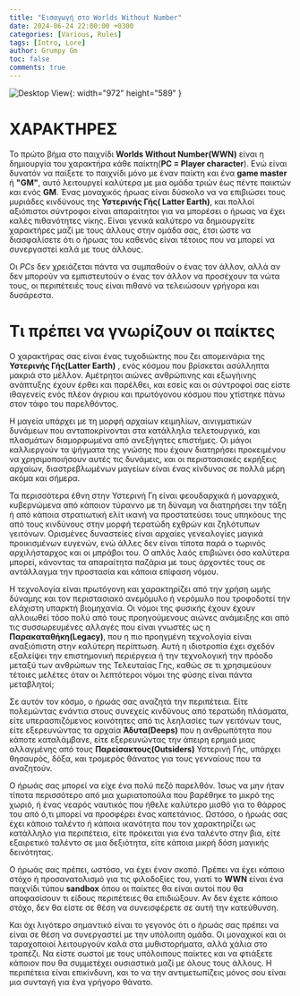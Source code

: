 ```yaml
---
title: "Εισαγωγή στο Worlds Without Number"
date: 2024-06-24 22:00:00 +0300
categories: [Various, Rules]
tags: [Intro, Lore]
author: Grumpy Gm
toc: false
comments: true
---
```


![Desktop View](/assets/Blog_preview.jpg){: width="972" height="589" }

# ΧΑΡΑΚΤΗΡΕΣ
Το πρώτο βήμα στο παιχνίδι **Worlds Without Number(WWN)** είναι η δημιουργία του χαρακτήρα κάθε παίκτη(**PC = Player character**). Ενώ είναι δυνατόν
να παίξετε το παιχνίδι μόνο με έναν παίκτη και ένα **game master** ή **"GM"**, αυτό λειτουργεί καλύτερα με μια ομάδα τριών έως πέντε παικτών και ενός **GM**. Ένας μοναχικός ήρωας είναι δύσκολο να να επιβιώσει τους μυριάδες κινδύνους της **Υστερινής Γής( Latter Earth)**, και πολλοί αξιόπιστοι σύντροφοι είναι απαραίτητοι για να μπορέσει ο ήρωας να έχει καλές πιθανότητες νίκης. Είναι γενικά καλύτερο να δημιουργείτε χαρακτήρες μαζί με τους άλλους στην ομάδα σας, έτσι ώστε να διασφαλίσετε ότι ο ήρωας του καθενός είναι τέτοιος που να μπορεί να συνεργαστεί καλά με τους άλλους.

Οι *PCs* δεν χρειάζεται πάντα να συμπαθούν ο ένας τον άλλον, αλλά αν δεν μπορούν να
εμπιστευτούν ο ένας τον άλλον να προσέχουν τα νώτα τους, οι περιπέτειές τους είναι πιθανό να
τελειώσουν γρήγορα και δυσάρεστα.

# Τι πρέπει να γνωρίζουν οι παίκτες
Ο χαρακτήρας σας είναι ένας τυχοδιώκτης που ζει απομεινάρια της **Υστερινής Γής(Latter Earth)**
, ενός κόσμου που βρίσκεται ασύλληπτα μακριά στο μέλλον. Αμέτρητοι αιώνες ανθρώπινης και
εξωγήινης ανάπτυξης έχουν έρθει και παρέλθει, και εσείς και οι σύντροφοί σας είστε ιθαγενείς
ενός πλέον άγριου και πρωτόγονου κόσμου που χτίστηκε πάνω στον τάφο του παρελθόντος.

Η μαγεία υπάρχει με τη μορφή αρχαίων κειμηλίων, αινιγματικών δυνάμεων που ανταποκρίνονται
στα κατάλληλα τελετουργικά, και πλασμάτων διαμορφωμένα από ανεξήγητες επιστήμες. Οι μάγοι
καλλιεργούν τα ψήγματα της γνώσης που έχουν διατηρήσει προκειμένου να χρησιμοποιήσουν
αυτές τις δυνάμεις, και οι περιστασιακές εκρήξεις αρχαίων, διαστρεβλωμένων μαγείων είναι ένας
κίνδυνος σε πολλά μέρη ακόμα και σήμερα.

Τα περισσότερα έθνη στην Υστερινή Γη είναι φεουδαρχικά ή μοναρχικά, κυβερνώμενα από κάποιον
τύραννο με τη δύναμη να διατηρήσει την τάξη ή από κάποια στρατιωτική ελίτ ικανή να
προστατεύσει τους υπηκόους της από τους κινδύνους στην μορφή τερατώδη εχθρών και
ζηλότυπων γειτόνων. Ορισμένες δυναστείες είναι αρχαίες γενεαλογίες μαγικά προικισμένων
ευγενών, ενώ άλλες δεν είναι τίποτα παρά ο τωρινός αρχιλήσταρχος και οι μπράβοι του. Ο
απλός λαός επιβιώνει όσο καλύτερα μπορεί, κάνοντας τα απαραίτητα παζάρια με τους άρχοντές
τους σε αντάλλαγμα την προστασία και κάποια επίφαση νόμου.

Η τεχνολογία είναι πρωτόγονη και χαρακτηρίζει από την χρήση ωμής δύναμης και τον
περιστασιακό ανεμόμυλο ή νερόμυλο που τροφοδοτεί την ελάχιστη υπαρκτή βιομηχανία. Οι νόμοι
της φυσικής έχουν έχουν αλλοιωθεί τόσο πολύ από τους προηγούμενους αιώνες ανάμειξης και από
τις συσσωρευμένες αλλαγές που είναι γνωστές ως η **Παρακαταθήκη(Legacy)**, που η πιο
προηγμένη
τεχνολογία είναι αναξιόπιστη στην καλύτερη περίπτωση. Αυτή η ιδιοτροπία έχει σχεδόν εξαλείψει
την επιστημονική περιέργεια ή την τεχνολογική την πρόοδο μεταξύ των ανθρώπων της Τελευταίας
Γης, καθώς σε τι χρησιμεύουν τέτοιες μελέτες όταν οι λεπτότεροι νόμοι της φύσης είναι
πάντα μεταβλητοί;

Σε αυτόν τον κόσμο, ο ήρωάς σας αναζητά την περιπέτεια. Είτε πολεμώντας ενάντια στους
συνεχείς κινδύνους από τερατώδη πλάσματα, είτε υπερασπιζόμενος κοινότητες από τις λεηλασίες
των γειτόνων τους, είτε εξερευνώντας τα αρχαία **Άδυτα(Deeps)** που η ανθρωπότητα που κάποτε
καταλάμβανε, είτε εξερευνώντας την άπειρη ερημιά μιας αλλαγμένης από τους
**Παρείσακτους(Outsiders)** Υστερινή Γής, υπάρχει θησαυρός, δόξα, και τρομερός θάνατος για τους
γενναίους που τα αναζητούν.

Ο ήρωάς σας μπορεί να είχε ένα πολύ πεζό παρελθόν. Ίσως να μην ήταν τίποτα περισσότερο από
μια χωριατοπούλα που βαρέθηκε το μικρό της χωριό, ή ένας νεαρός ναυτικός που ήθελε καλύτερο
μισθό για το θάρρος του από ό,τι μπορεί να προσφέρει ένας καπετάνιος. Ωστόσο, ο ήρωάς σας
έχει κάποιο ταλέντο ή κάποια ικανότητα που τον χαρακτηρίζει ως κατάλληλο για περιπέτεια, είτε
πρόκειται για ένα ταλέντο στην βια, είτε εξαιρετικό ταλέντο σε μια δεξιότητα, είτε κάποια μικρή
δόση μαγικής δεινότητας.

Ο ήρωάς σας πρέπει, ωστόσο, να έχει έναν σκοπό. Πρέπει να έχει κάποιο στόχο ή
προσανατολισμό για τις φιλοδοξίες του, γιατί το **WWN** είναι ένα παιχνίδι τύπου **sandbox** όπου
οι παίκτες θα είναι αυτοί που θα αποφασίσουν τι είδους περιπέτειες θα επιδιώξουν. Αν δεν έχετε
κάποιο στόχο, δεν θα είστε σε θέση να συνεισφέρετε σε αυτή την κατεύθυνση.

Και όχι λιγότερο σημαντικό είναι το γεγονός ότι ο ήρωάς σας πρέπει να είναι σε θέση να
συνεργαστεί με την υπόλοιπη ομάδα. Οι μοναχικοί και οι ταραχοποιοί λειτουργούν καλά στα
μυθιστορήματα, αλλά χάλια στο τραπέζι. Να είστε σωστοί με τους υπόλοιπους παίκτες και να
φτιάξετε κάποιον που θα συμμετέχει ουσιαστικά μαζί με όλους τους άλλους. Η περιπέτεια είναι
επικίνδυνη, και το να την αντιμετωπίζεις μόνος σου είναι μια συνταγή για ένα γρήγορο θάνατο.
